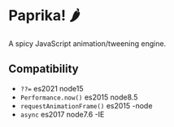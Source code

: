 # Paprika! 🌶
A spicy JavaScript animation/tweening engine.

## Compatibility
+ `??=` es2021 node15
+ `Performance.now()` es2015 node8.5
+ `requestAnimationFrame()` es2015 -node
+ `async` es2017 node7.6 -IE